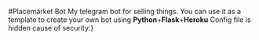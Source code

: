 #Placemarket Bot
My telegram bot for selling things.
You can use it as a template to create your own bot using **Python**+**Flask**+**Heroku**
Config file is hidden cause of security:}
